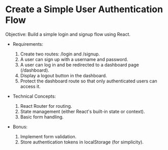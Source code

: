 # Create a Simple User Authentication Flow

Objective: Build a simple login and signup flow using React.

 + Requirements:

    1. Create two routes: /login and /signup.
    2. A user can sign up with a username and password.
    3. A user can log in and be redirected to a dashboard page (/dashboard).
    4. Display a logout button in the dashboard.
    5. Protect the dashboard route so that only authenticated users can access it.

 + Technical Concepts:

    1. React Router for routing.
    2. State management (either React's built-in state or context).
    3. Basic form handling.

 + Bonus:

    1. Implement form validation.
    2. Store authentication tokens in localStorage (for simplicity).

  
